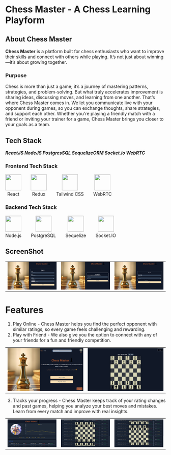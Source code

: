# Chess Master - A Chess Learning Playform

## About Chess Master
**Chess Master** is a platform built for chess enthusiasts who want to improve their skills and connect with others while playing. It’s not just about winning—it’s about growing together.

### Purpose
Chess is more than just a game; it’s a journey of mastering patterns, strategies, and problem-solving. But what truly accelerates improvement is sharing ideas, discussing moves, and learning from one another. That’s where Chess Master comes in. We let you communicate live with your opponent during games, so you can exchange thoughts, share strategies, and support each other. Whether you're playing a friendly match with a friend or inviting your trainer for a game, Chess Master brings you closer to your goals as a team.

## Tech Stack
***ReactJS NodeJS PostgresSQL SequelizeORM Socket.io WebRTC***

### Frontend Tech Stack
<div style="display: flex; flex-wrap: wrap; align-items: center;">
<div style="text-align: center; margin-right: 30px;">
  <img src="https://upload.wikimedia.org/wikipedia/commons/a/a7/React-icon.svg" width="50" height="50" />
  <br />
  React
</div>
<div style="text-align: center; margin-right: 30px;">
  <img src="https://www.svgrepo.com/show/303557/redux-logo.svg" width="50" height="50" />
  <br />
  Redux
</div>
<div style="text-align: center; margin-right: 30px;">
  <img src="https://www.svgrepo.com/show/333609/tailwind-css.svg" width="50" height="50" />
  <br />
  Tailwind CSS
</div>
<div style="text-align: center;">
  <img src="https://www.svgrepo.com/show/354551/webrtc.svg" width="50" height="50" />
  <br />
  WebRTC
</div>
</div>

### Backend Tech Stack
<div style="display: flex; flex-wrap: wrap; align-items: center;">
<div style="text-align: center; margin-right: 30px;">
  <img src="https://www.svgrepo.com/show/303360/nodejs-logo.svg" width="50" height="50" />
  <br />
  Node.js
</div>
<div style="text-align: center; margin-right: 30px;">
  <img src="https://upload.wikimedia.org/wikipedia/commons/2/29/Postgresql_elephant.svg" width="50" height="50" />
  <br />
  PostgreSQL
</div>
<div style="text-align: center; margin-right: 30px;">
  <img src="https://github.com/user-attachments/assets/c857fb6c-1f5c-455f-a010-682a51f21d7c" width="50" height="50" />
  <br />
  Sequelize
</div>
<div style="text-align: center;">
  <img src="https://upload.wikimedia.org/wikipedia/commons/thumb/9/96/Socket-io.svg/900px-Socket-io.svg.png?20200308235956" width="50" height="50" />
  <br />
  Socket.IO
</div>
</div>

## ScreenShot
<table>
  <tr>
    <td><img src="./src/assets/registerSS.png" alt="register" width="400"></td>
    <td><img src="./src/assets/verifyOtpSS.png" alt="verifyOTP" width="400"></td>
    <td><img src="./src/assets/loginSS.png" alt="login" width="400"></td>
  </tr>
</table>

# Features
1. Play Online - Chess Master helps you find the perfect opponent with similar ratings, so every game feels challenging and rewarding.
2. Play with Friend - We also give you the option to connect with any of your friends for a fun and friendly competition.

<table>
  <tr>
  <td> <img src="./src/assets/homeSS.png" alt="homePage" width="500"> </td>
  <td><img src="./src/assets/gameSS.png" alt="game" width="500"> </td>
  </tr>
</table>

3. Tracks your progress - Chess Master keeps track of your rating changes and past games, helping you analyze your best moves and mistakes. Learn from every match and improve with real insights.

<table>
  <tr>
    <td> <img src="./src/assets/profileSS.png" alt="profile" width="370"></td>
    <td><img src="./src/assets/historySS.png" alt="history" width="370"></td>
    <td><img src="./src/assets/history2SS.png" alt="history" width="370"></td>
  </tr>
</table>
